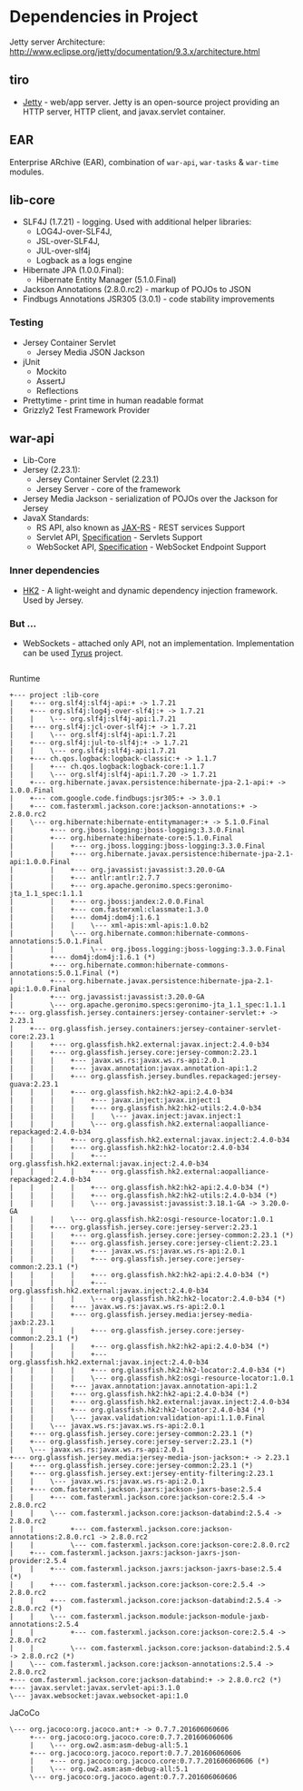 # Dependencies in Project

Jetty server Architecture:
http://www.eclipse.org/jetty/documentation/9.3.x/architecture.html

## tiro

* [Jetty](http://www.eclipse.org/jetty/documentation/current/) - web/app server. Jetty is an open-source project providing an HTTP server, HTTP client, and javax.servlet container.

## EAR

Enterprise ARchive (EAR), combination of `war-api`, `war-tasks` & `war-time` modules.

## lib-core

* SLF4J (1.7.21) - logging. Used with additional helper libraries:
  * LOG4J-over-SLF4J,
  * JSL-over-SLF4J,
  * JUL-over-slf4j
  * Logback as a logs engine
* Hibernate JPA (1.0.0.Final):
  * Hibernate Entity Manager (5.1.0.Final)
* Jackson Annotations (2.8.0.rc2) - markup of POJOs to JSON
* Findbugs Annotations JSR305 (3.0.1) - code stability improvements

### Testing

* Jersey Container Servlet
  * Jersey Media JSON Jackson
* jUnit
  * Mockito
  * AssertJ
  * Reflections
* Prettytime - print time in human readable format
* Grizzly2 Test Framework Provider

## war-api

* Lib-Core
* Jersey (2.23.1):
  * Jersey Container Servlet (2.23.1)
  * Jersey Server - core of the framework
* Jersey Media Jackson - serialization of POJOs over the Jackson for Jersey
* JavaX Standards:
  * RS API, also known as [JAX-RS](https://jax-rs-spec.java.net/) - REST services Support
  * Servlet API, [Specification](https://java.net/projects/servlet-spec/) - Servlets Support
  * WebSocket API, [Specification](https://java.net/projects/websocket-spec/) - WebSocket Endpoint Support

### Inner dependencies

* [HK2](https://hk2.java.net/2.5.0-b05/index.html) - A light-weight and dynamic dependency injection framework. Used by Jersey.

### But ...

* WebSockets - attached only API, not an implementation. Implementation can be used [Tyrus](https://tyrus.java.net/) project.

```
```


Runtime
```
+--- project :lib-core
|    +--- org.slf4j:slf4j-api:+ -> 1.7.21
|    +--- org.slf4j:log4j-over-slf4j:+ -> 1.7.21
|    |    \--- org.slf4j:slf4j-api:1.7.21
|    +--- org.slf4j:jcl-over-slf4j:+ -> 1.7.21
|    |    \--- org.slf4j:slf4j-api:1.7.21
|    +--- org.slf4j:jul-to-slf4j:+ -> 1.7.21
|    |    \--- org.slf4j:slf4j-api:1.7.21
|    +--- ch.qos.logback:logback-classic:+ -> 1.1.7
|    |    +--- ch.qos.logback:logback-core:1.1.7
|    |    \--- org.slf4j:slf4j-api:1.7.20 -> 1.7.21
|    +--- org.hibernate.javax.persistence:hibernate-jpa-2.1-api:+ -> 1.0.0.Final
|    +--- com.google.code.findbugs:jsr305:+ -> 3.0.1
|    +--- com.fasterxml.jackson.core:jackson-annotations:+ -> 2.8.0.rc2
|    \--- org.hibernate:hibernate-entitymanager:+ -> 5.1.0.Final
|         +--- org.jboss.logging:jboss-logging:3.3.0.Final
|         +--- org.hibernate:hibernate-core:5.1.0.Final
|         |    +--- org.jboss.logging:jboss-logging:3.3.0.Final
|         |    +--- org.hibernate.javax.persistence:hibernate-jpa-2.1-api:1.0.0.Final
|         |    +--- org.javassist:javassist:3.20.0-GA
|         |    +--- antlr:antlr:2.7.7
|         |    +--- org.apache.geronimo.specs:geronimo-jta_1.1_spec:1.1.1
|         |    +--- org.jboss:jandex:2.0.0.Final
|         |    +--- com.fasterxml:classmate:1.3.0
|         |    +--- dom4j:dom4j:1.6.1
|         |    |    \--- xml-apis:xml-apis:1.0.b2
|         |    \--- org.hibernate.common:hibernate-commons-annotations:5.0.1.Final
|         |         \--- org.jboss.logging:jboss-logging:3.3.0.Final
|         +--- dom4j:dom4j:1.6.1 (*)
|         +--- org.hibernate.common:hibernate-commons-annotations:5.0.1.Final (*)
|         +--- org.hibernate.javax.persistence:hibernate-jpa-2.1-api:1.0.0.Final
|         +--- org.javassist:javassist:3.20.0-GA
|         \--- org.apache.geronimo.specs:geronimo-jta_1.1_spec:1.1.1
+--- org.glassfish.jersey.containers:jersey-container-servlet:+ -> 2.23.1
|    +--- org.glassfish.jersey.containers:jersey-container-servlet-core:2.23.1
|    |    +--- org.glassfish.hk2.external:javax.inject:2.4.0-b34
|    |    +--- org.glassfish.jersey.core:jersey-common:2.23.1
|    |    |    +--- javax.ws.rs:javax.ws.rs-api:2.0.1
|    |    |    +--- javax.annotation:javax.annotation-api:1.2
|    |    |    +--- org.glassfish.jersey.bundles.repackaged:jersey-guava:2.23.1
|    |    |    +--- org.glassfish.hk2:hk2-api:2.4.0-b34
|    |    |    |    +--- javax.inject:javax.inject:1
|    |    |    |    +--- org.glassfish.hk2:hk2-utils:2.4.0-b34
|    |    |    |    |    \--- javax.inject:javax.inject:1
|    |    |    |    \--- org.glassfish.hk2.external:aopalliance-repackaged:2.4.0-b34
|    |    |    +--- org.glassfish.hk2.external:javax.inject:2.4.0-b34
|    |    |    +--- org.glassfish.hk2:hk2-locator:2.4.0-b34
|    |    |    |    +--- org.glassfish.hk2.external:javax.inject:2.4.0-b34
|    |    |    |    +--- org.glassfish.hk2.external:aopalliance-repackaged:2.4.0-b34
|    |    |    |    +--- org.glassfish.hk2:hk2-api:2.4.0-b34 (*)
|    |    |    |    +--- org.glassfish.hk2:hk2-utils:2.4.0-b34 (*)
|    |    |    |    \--- org.javassist:javassist:3.18.1-GA -> 3.20.0-GA
|    |    |    \--- org.glassfish.hk2:osgi-resource-locator:1.0.1
|    |    +--- org.glassfish.jersey.core:jersey-server:2.23.1
|    |    |    +--- org.glassfish.jersey.core:jersey-common:2.23.1 (*)
|    |    |    +--- org.glassfish.jersey.core:jersey-client:2.23.1
|    |    |    |    +--- javax.ws.rs:javax.ws.rs-api:2.0.1
|    |    |    |    +--- org.glassfish.jersey.core:jersey-common:2.23.1 (*)
|    |    |    |    +--- org.glassfish.hk2:hk2-api:2.4.0-b34 (*)
|    |    |    |    +--- org.glassfish.hk2.external:javax.inject:2.4.0-b34
|    |    |    |    \--- org.glassfish.hk2:hk2-locator:2.4.0-b34 (*)
|    |    |    +--- javax.ws.rs:javax.ws.rs-api:2.0.1
|    |    |    +--- org.glassfish.jersey.media:jersey-media-jaxb:2.23.1
|    |    |    |    +--- org.glassfish.jersey.core:jersey-common:2.23.1 (*)
|    |    |    |    +--- org.glassfish.hk2:hk2-api:2.4.0-b34 (*)
|    |    |    |    +--- org.glassfish.hk2.external:javax.inject:2.4.0-b34
|    |    |    |    +--- org.glassfish.hk2:hk2-locator:2.4.0-b34 (*)
|    |    |    |    \--- org.glassfish.hk2:osgi-resource-locator:1.0.1
|    |    |    +--- javax.annotation:javax.annotation-api:1.2
|    |    |    +--- org.glassfish.hk2:hk2-api:2.4.0-b34 (*)
|    |    |    +--- org.glassfish.hk2.external:javax.inject:2.4.0-b34
|    |    |    +--- org.glassfish.hk2:hk2-locator:2.4.0-b34 (*)
|    |    |    \--- javax.validation:validation-api:1.1.0.Final
|    |    \--- javax.ws.rs:javax.ws.rs-api:2.0.1
|    +--- org.glassfish.jersey.core:jersey-common:2.23.1 (*)
|    +--- org.glassfish.jersey.core:jersey-server:2.23.1 (*)
|    \--- javax.ws.rs:javax.ws.rs-api:2.0.1
+--- org.glassfish.jersey.media:jersey-media-json-jackson:+ -> 2.23.1
|    +--- org.glassfish.jersey.core:jersey-common:2.23.1 (*)
|    +--- org.glassfish.jersey.ext:jersey-entity-filtering:2.23.1
|    |    \--- javax.ws.rs:javax.ws.rs-api:2.0.1
|    +--- com.fasterxml.jackson.jaxrs:jackson-jaxrs-base:2.5.4
|    |    +--- com.fasterxml.jackson.core:jackson-core:2.5.4 -> 2.8.0.rc2
|    |    \--- com.fasterxml.jackson.core:jackson-databind:2.5.4 -> 2.8.0.rc2
|    |         +--- com.fasterxml.jackson.core:jackson-annotations:2.8.0.rc1 -> 2.8.0.rc2
|    |         \--- com.fasterxml.jackson.core:jackson-core:2.8.0.rc2
|    +--- com.fasterxml.jackson.jaxrs:jackson-jaxrs-json-provider:2.5.4
|    |    +--- com.fasterxml.jackson.jaxrs:jackson-jaxrs-base:2.5.4 (*)
|    |    +--- com.fasterxml.jackson.core:jackson-core:2.5.4 -> 2.8.0.rc2
|    |    +--- com.fasterxml.jackson.core:jackson-databind:2.5.4 -> 2.8.0.rc2 (*)
|    |    \--- com.fasterxml.jackson.module:jackson-module-jaxb-annotations:2.5.4
|    |         +--- com.fasterxml.jackson.core:jackson-core:2.5.4 -> 2.8.0.rc2
|    |         \--- com.fasterxml.jackson.core:jackson-databind:2.5.4 -> 2.8.0.rc2 (*)
|    \--- com.fasterxml.jackson.core:jackson-annotations:2.5.4 -> 2.8.0.rc2
+--- com.fasterxml.jackson.core:jackson-databind:+ -> 2.8.0.rc2 (*)
+--- javax.servlet:javax.servlet-api:3.1.0
\--- javax.websocket:javax.websocket-api:1.0
```

JaCoCo
```
\--- org.jacoco:org.jacoco.ant:+ -> 0.7.7.201606060606
     +--- org.jacoco:org.jacoco.core:0.7.7.201606060606
     |    \--- org.ow2.asm:asm-debug-all:5.1
     +--- org.jacoco:org.jacoco.report:0.7.7.201606060606
     |    +--- org.jacoco:org.jacoco.core:0.7.7.201606060606 (*)
     |    \--- org.ow2.asm:asm-debug-all:5.1
     \--- org.jacoco:org.jacoco.agent:0.7.7.201606060606
```